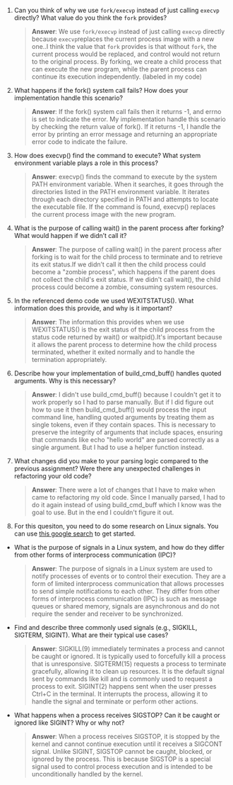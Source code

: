 1. Can you think of why we use `fork/execvp` instead of just calling `execvp` directly? What value do you think the `fork` provides?

    > **Answer**:  We use `fork/execvp` instead of just calling `execvp` directly because `execvp`replaces the current process image with a new one..I think the value that `fork` provides is that without `fork`, the current process would be replaced, and control would not return to the original process. By forking, we create a child process that can execute the new program, while the parent process can continue its execution independently. (labeled in my code)

2. What happens if the fork() system call fails? How does your implementation handle this scenario?

    > **Answer**:  If the fork() system call fails then it returns -1, and errno is set to indicate the error. My implementation handle this scenario by checking the return value of fork(). If it returns -1, I handle the error by printing an error message and returning an appropriate error code to indicate the failure.

3. How does execvp() find the command to execute? What system environment variable plays a role in this process?

    > **Answer**:  execvp() finds the command to execute by the system PATH environment variable. When it searches, it goes through the directories listed in the PATH environment variable. It iterates through each directory specified in PATH and attempts to locate the executable file. If the command is found, execvp() replaces the current process image with the new program.

4. What is the purpose of calling wait() in the parent process after forking? What would happen if we didn’t call it?

    > **Answer**:  The purpose of calling wait() in the parent process after forking is to wait for the child process to terminate and to retrieve its exit status.If we didn’t call it then the child process could become a "zombie process", which happens if the parent does not collect the child's exit status. If we didn't call wait(), the child process could become a zombie, consuming system resources.

5. In the referenced demo code we used WEXITSTATUS(). What information does this provide, and why is it important?

    > **Answer**:  The information this provides when we use WEXITSTATUS() is the exit status of the child process from the status code returned by wait() or waitpid().It's important because it allows the parent process to determine how the child process terminated, whether it exited normally and to handle the termination appropriately.

6. Describe how your implementation of build_cmd_buff() handles quoted arguments. Why is this necessary?

    > **Answer**:  I didn't use build_cmd_buff() because I couldn't get it to work properly so I had to parse manually. But if I did figure out how to use it then build_cmd_buff() would process the input command line, handling quoted arguments by treating them as single tokens, even if they contain spaces. This is necessary to preserve the integrity of arguments that include spaces, ensuring that commands like echo "hello world" are parsed correctly as a single argument. But I had to use a helper function instead.

7. What changes did you make to your parsing logic compared to the previous assignment? Were there any unexpected challenges in refactoring your old code?

    > **Answer**:  There were a lot of changes that I have to make when came to refactoring my old code. Since I manually parsed, I had to do it again instead of using build_cmd_buff which I know was the goal to use. But in the end I couldn't figure it out.

8. For this quesiton, you need to do some research on Linux signals. You can use [this google search](https://www.google.com/search?q=Linux+signals+overview+site%3Aman7.org+OR+site%3Alinux.die.net+OR+site%3Atldp.org&oq=Linux+signals+overview+site%3Aman7.org+OR+site%3Alinux.die.net+OR+site%3Atldp.org&gs_lcrp=EgZjaHJvbWUyBggAEEUYOdIBBzc2MGowajeoAgCwAgA&sourceid=chrome&ie=UTF-8) to get started.

- What is the purpose of signals in a Linux system, and how do they differ from other forms of interprocess communication (IPC)?

    > **Answer**:  The purpose of signals in a Linux system are used to notify processes of events or to control their execution. They are a form of limited interprocess communication that allows processes to send simple notifications to each other. They differ from other forms of interprocess communication (IPC) is such as message queues or shared memory, signals are asynchronous and do not require the sender and receiver to be synchronized.

- Find and describe three commonly used signals (e.g., SIGKILL, SIGTERM, SIGINT). What are their typical use cases?

    > **Answer**:  SIGKILL(9) immediately terminates a process and cannot be caught or ignored. It is typically used to forcefully kill a process that is unresponsive. SIGTERM(15) requests a process to terminate gracefully, allowing it to clean up resources. It is the default signal sent by commands like kill and is commonly used to request a process to exit. SIGINT(2) happens  sent when the user presses Ctrl+C in the terminal. It interrupts the process, allowing it to handle the signal and terminate or perform other actions.

- What happens when a process receives SIGSTOP? Can it be caught or ignored like SIGINT? Why or why not?

    > **Answer**:  When a process receives SIGSTOP, it is stopped by the kernel and cannot continue execution until it receives a SIGCONT signal. Unlike SIGINT, SIGSTOP cannot be caught, blocked, or ignored by the process. This is because SIGSTOP is a special signal used to control process execution and is intended to be unconditionally handled by the kernel.
